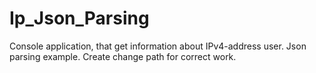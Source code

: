 # Ip_Json_Parsing
Console application, that get information about IPv4-address user. Json parsing example.
Create change path for correct work. 
